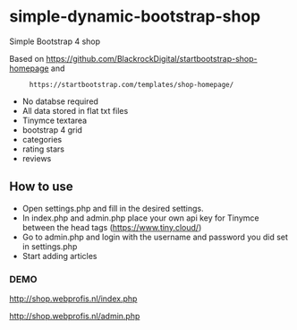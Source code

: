 # simple-dynamic-bootstrap-shop
Simple Bootstrap 4 shop

Based on https://github.com/BlackrockDigital/startbootstrap-shop-homepage and 

         https://startbootstrap.com/templates/shop-homepage/

* No databse required
* All data stored in flat txt files
* Tinymce textarea
* bootstrap 4 grid
* categories
* rating stars
* reviews

## How to use
- Open settings.php and fill in the desired settings.
- In index.php and admin.php place your own api key for Tinymce between the head tags (https://www.tiny.cloud/)
- Go to admin.php and login with the username and password you did set in settings.php
- Start adding articles

### DEMO
http://shop.webprofis.nl/index.php

http://shop.webprofis.nl/admin.php 





